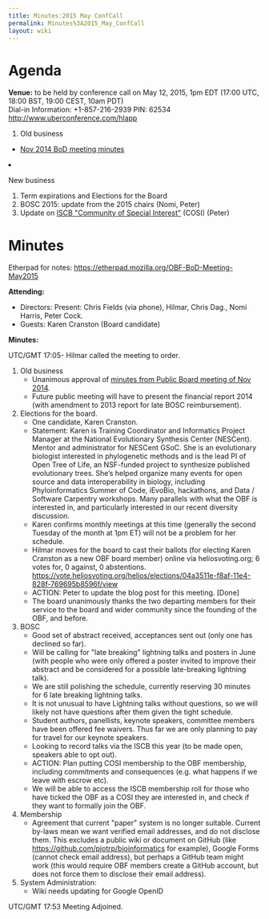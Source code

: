 ```yaml
---
title: Minutes:2015 May ConfCall
permalink: Minutes%3A2015_May_ConfCall
layout: wiki
---
```


# Agenda

**Venue:** to be held by conference call on May 12, 2015, 1pm EDT (17:00
UTC, 18:00 BST, 19:00 CEST, 10am PDT)  
Dial-in Information: +1-857-216-2939 PIN: 62534
<http://www.uberconference.com/hlapp>

1.  Old business

- [ Nov 2014 BoD meeting minutes](Minutes:2014_Nov_ConfCall "wikilink")

<li>

New business

</li>

1.  Term expirations and Elections for the Board
2.  BOSC 2015: update from the 2015 chairs (Nomi, Peter)
3.  Update on [ISCB "Community of Special
    Interest"](http://www.iscb.org/iscb-affiliates-cosis) (COSI) (Peter)

</ol>

# Minutes

Etherpad for notes:
<https://etherpad.mozilla.org/OBF-BoD-Meeting-May2015>

**Attending:**

- Directors: Present: Chris Fields (via phone), Hilmar, Chris Dag., Nomi
  Harris, Peter Cock.
- Guests: Karen Cranston (Board candidate)

**Minutes:**

UTC/GMT 17:05- Hilmar called the meeting to order.

1.  Old business
    - Unanimous approval of [minutes from Public Board meeting of Nov
      2014](Minutes:2014_Nov_ConfCall "wikilink").
    - Future public meeting will have to present the financial report
      2014 (with amendment to 2013 report for late BOSC reimbursement).
2.  Elections for the board.
    - One candidate, Karen Cranston.
    - Statement: Karen is Training Coordinator and Informatics Project
      Manager at the National Evolutionary Synthesis Center (NESCent).
      Mentor and administrator for NESCent GSoC. She is an evolutionary
      biologist interested in phylogenetic methods and is the lead PI of
      Open Tree of Life, an NSF-funded project to synthesize published
      evolutionary trees. She’s helped organize many events for open
      source and data interoperability in biology, including
      Phyloinformatics Summer of Code, iEvoBio, hackathons, and Data /
      Software Carpentry workshops. Many parallels with what the OBF is
      interested in, and particularly interested in our recent diversity
      discussion.
    - Karen confirms monthly meetings at this time (generally the second
      Tuesday of the month at 1pm ET) will not be a problem for her
      schedule.
    - Hilmar moves for the board to cast their ballots (for electing
      Karen Cranston as a new OBF board member) online via
      heliosvoting.org; 6 votes for, 0 against, 0 abstentions.
      <https://vote.heliosvoting.org/helios/elections/04a3511e-f8af-11e4-828f-769695b8596f/view>
    - ACTION: Peter to update the blog post for this meeting. \[Done\]
    - The board unanimously thanks the two departing members for their
      service to the board and wider community since the founding of the
      OBF, and before.
3.  BOSC
    - Good set of abstract received, acceptances sent out (only one has
      declined so far).
    - Will be calling for "late breaking" lightning talks and posters in
      June (with people who were only offered a poster invited to
      improve their abstract and be considered for a possible
      late-breaking lightning talk).
    - We are still polishing the schedule, currently reserving 30
      minutes for 6 late breaking lightning talks.
    - It is not unusual to have Lightning talks without questions, so we
      will likely not have questions after them given the tight
      schedule.
    - Student authors, panellists, keynote speakers, committee members
      have been offered fee waivers. Thus far we are only planning to
      pay for travel for our keynote speakers.
    - Looking to record talks via the ISCB this year (to be made open,
      speakers able to opt out).
    - ACTION: Plan putting COSI membership to the OBF membership,
      including commitments and consequences (e.g. what happens if we
      leave with escrow etc).
    - We will be able to access the ISCB membership roll for those who
      have ticked the OBF as a COSI they are interested in, and check if
      they want to formally join the OBF.
4.  Membership
    - Agreement that current "paper" system is no longer suitable.
      Current by-laws mean we want verified email addresses, and do not
      disclose them. This excludes a public wiki or document on GitHub
      (like <https://github.com/pjotrp/bioinformatics> for example),
      Google Forms (cannot check email address), but perhaps a GitHub
      team might work (this would require OBF members create a GitHub
      account, but does not force them to disclose their email address).
5.  System Administration:
    - Wiki needs updating for Google OpenID

UTC/GMT 17:53 Meeting Adjoined.

